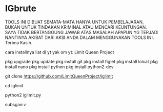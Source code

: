 # IGbrute
TOOLS INI DIBUAT SEMATA-MATA HANYA UNTUK PEMBELAJARAN, BUKAN UNTUK TINDAKAN KRIMINAL ATAU MENCARI KEUNTUNGAN. SAYA TIDAK BERTANGGUNG JAWAB ATAS MASALAH APAPUN YG TERJADI NANTINYA AKIBAT DARI AKSI ANDA DALAM MENGGUNAKAN TOOLS INI. Terima Kasih.




cara installnya liat di yt yak om yt: Limit Queen Project

pkg upgrade
pkg update
pkg install git
pkg install figlet
pkg install lolcat
pkg install nano
pkg install python
pkg install python2-dev

git clone https://github.com/LimitQueenProject/iglimit

cd iglimit

python2 iglimit.py



subsgan:v
